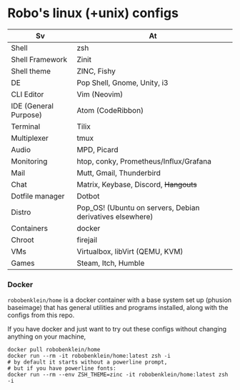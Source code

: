 
# Robo's linux (+unix) configs

| Sv | At |
|-|-|
| Shell | zsh |
| Shell Framework | Zinit |
| Shell theme | ZINC, Fishy |
| DE | Pop Shell, Gnome, Unity, i3 |
| CLI Editor | Vim (Neovim) |
| IDE (General Purpose) | Atom (CodeRibbon) |
| Terminal | Tilix |
| Multiplexer | tmux |
| Audio | MPD, Picard |
| Monitoring | htop, conky, Prometheus/Influx/Grafana |
| Mail | Mutt, Gmail, Thunderbird |
| Chat | Matrix, Keybase, Discord, ~~Hangouts~~ |
| Dotfile manager | Dotbot |
| Distro | Pop\_OS! (Ubuntu on servers, Debian derivatives elsewhere) |
| Containers | docker |
| Chroot | firejail |
| VMs | Virtualbox, libVirt (QEMU, KVM) |
| Games | Steam, Itch, Humble |

### Docker

`robobenklein/home` is a docker container with a base system set up (phusion baseimage) that has general utilities and programs installed, along with the configs from this repo.

If you have docker and just want to try out these configs without changing anything on your machine,

```
docker pull robobenklein/home
docker run --rm -it robobenklein/home:latest zsh -i
# by default it starts without a powerline prompt,
# but if you have powerline fonts:
docker run --rm --env ZSH_THEME=zinc -it robobenklein/home:latest zsh -i
```

